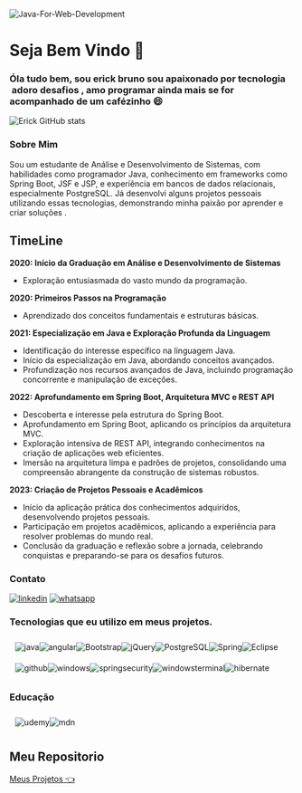 ![Java-For-Web-Development](https://github.com/Erick-SouDev/alerta-eventos/assets/139890795/79bad535-3560-4fd0-96db-14ff2cd1f360)



<h1>Seja Bem Vindo  💪  </h1> 

### Óla tudo bem, sou erick bruno sou apaixonado por tecnologia  adoro desafios , amo programar ainda mais se for acompanhado de um  cafézinho  😄 
![Erick  GitHub stats](https://github-readme-stats.vercel.app/api?username=Erick-SouDev&show_icons=true&theme=transparent)


### Sobre Mim 

 Sou um estudante de Análise e Desenvolvimento de Sistemas, com habilidades
 como programador Java, conhecimento em frameworks como Spring Boot, JSF e
 JSP, e experiência em bancos de dados relacionais, especialmente PostgreSQL. Já
 desenvolvi alguns projetos pessoais utilizando essas tecnologias, demonstrando
 minha paixão por aprender e criar soluções .

## TimeLine

**2020: Início da Graduação em Análise e Desenvolvimento de Sistemas**
- Exploração entusiasmada do vasto mundo da programação.

**2020: Primeiros Passos na Programação**
- Aprendizado dos conceitos fundamentais e estruturas básicas.

**2021: Especialização em Java e Exploração Profunda da Linguagem**
- Identificação do interesse específico na linguagem Java.
- Início da especialização em Java, abordando conceitos avançados.
- Profundização nos recursos avançados de Java, incluindo programação concorrente e manipulação de exceções.

**2022: Aprofundamento em Spring Boot, Arquitetura MVC e REST API**
- Descoberta e interesse pela estrutura do Spring Boot.
- Aprofundamento em Spring Boot, aplicando os princípios da arquitetura MVC.
- Exploração intensiva de REST API, integrando conhecimentos na criação de aplicações web eficientes.
- Imersão na arquitetura limpa e padrões de projetos, consolidando uma compreensão abrangente da construção de sistemas robustos.

**2023: Criação de Projetos Pessoais e Acadêmicos**
- Início da aplicação prática dos conhecimentos adquiridos, desenvolvendo projetos pessoais.
- Participação em projetos acadêmicos, aplicando a experiência para resolver problemas do mundo real.
- Conclusão da graduação e reflexão sobre a jornada, celebrando conquistas e preparando-se para os desafios futuros.

###  Contato
[![linkedin](https://img.shields.io/badge/LinkedIn-0077B5?style=for-the-badge&logo=linkedin&logoColor=white)](https://www.linkedin.com/in/erick-bruno/)
[![whatsapp](https://img.shields.io/badge/WhatsApp-25D366?style=for-the-badge&logo=whatsapp&logoColor=white)](https://api.whatsapp.com/send?phone=5584987084306)




### Tecnologias que eu utilizo  em  meus projetos.

<div style="display: flex; padding: 10px"><br/>
 <img align="center" alt="java" src="https://img.shields.io/badge/Java-ED8B00?style=for-the-badge&logo=openjdk&logoColor=white">
  <img align="center"  alt="angular" src="https://img.shields.io/badge/Angular-DD0031?style=for-the-badge&logo=angular&logoColor=white">
   <img align="center"  alt="Bootstrap" src="https://img.shields.io/badge/Bootstrap-563D7C?style=for-the-badge&logo=bootstrap&logoColor=white">
   <img align="center"  alt="jQuery" src="https://img.shields.io/badge/jQuery-0769AD?style=for-the-badge&logo=jquery&logoColor=white">
   <img align="center"  alt="PostgreSQL" src="https://img.shields.io/badge/PostgreSQL-316192?style=for-the-badge&logo=postgresql&logoColor=white">
   <img align="center"  alt="Spring" src="https://img.shields.io/badge/Spring-6DB33F?style=for-the-badge&logo=spring&logoColor=white">
  <img align="center"  alt="Eclipse" src="https://img.shields.io/badge/Eclipse-2C2255?style=for-the-badge&logo=eclipse&logoColor=white">
</div>

 <div style="display: flex; padding: 10px"><br/>
  <img align="center"  alt="github" src="https://img.shields.io/badge/GIT-E44C30?style=for-the-badge&logo=git&logoColor=white">
  <img align="center"  alt="windows" src="https://img.shields.io/badge/Windows-0078D6?style=for-the-badge&logo=windows&logoColor=white">
  <img align="center"  alt="springsecurity" src="https://img.shields.io/badge/Spring_Security-6DB33F?style=for-the-badge&logo=Spring-Security&logoColor=white">
   <img align="center"  alt="windowsterminal" src="https://img.shields.io/badge/windows%20terminal-4D4D4D?style=for-the-badge&logo=windows%20terminal&logoColor=white">
   <img align="center"  alt="hibernate" src="https://img.shields.io/badge/Hibernate-59666C?style=for-the-badge&logo=Hibernate&logoColor=white">
  </div>

  ### Educação 
   <div style="display: flex; padding: 10px"><br/>
    <img align="center"  alt="udemy" src="https://img.shields.io/badge/Udemy-EC5252?style=for-the-badge&logo=Udemy&logoColor=white">
    <img align="center"  alt="mdn" src="https://img.shields.io/badge/MDN_Web_Docs-black?style=for-the-badge&logo=mdnwebdocs&logoColor=white">

  </div>

## Meu Repositorio 
<a href="https://github.com/Erick-SouDev?tab=repositories">Meus Projetos 👈</a>
